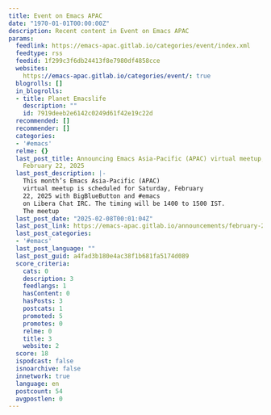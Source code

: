 ```yaml
---
title: Event on Emacs APAC
date: "1970-01-01T00:00:00Z"
description: Recent content in Event on Emacs APAC
params:
  feedlink: https://emacs-apac.gitlab.io/categories/event/index.xml
  feedtype: rss
  feedid: 1f299c3f6db24413f8e7980df4858cce
  websites:
    https://emacs-apac.gitlab.io/categories/event/: true
  blogrolls: []
  in_blogrolls:
  - title: Planet Emacslife
    description: ""
    id: 7919deeb2e6142c0249d61f42e19c22d
  recommended: []
  recommender: []
  categories:
  - '#emacs'
  relme: {}
  last_post_title: Announcing Emacs Asia-Pacific (APAC) virtual meetup, Saturday,
    February 22, 2025
  last_post_description: |-
    This month’s Emacs Asia-Pacific (APAC)
    virtual meetup is scheduled for Saturday, February
    22, 2025 with BigBlueButton and #emacs
    on Libera Chat IRC. The timing will be 1400 to 1500 IST.
    The meetup
  last_post_date: "2025-02-08T00:01:04Z"
  last_post_link: https://emacs-apac.gitlab.io/announcements/february-2025/
  last_post_categories:
  - '#emacs'
  last_post_language: ""
  last_post_guid: a4fad3b180e4ac38f1b681fa5174d089
  score_criteria:
    cats: 0
    description: 3
    feedlangs: 1
    hasContent: 0
    hasPosts: 3
    postcats: 1
    promoted: 5
    promotes: 0
    relme: 0
    title: 3
    website: 2
  score: 18
  ispodcast: false
  isnoarchive: false
  innetwork: true
  language: en
  postcount: 54
  avgpostlen: 0
---
```

